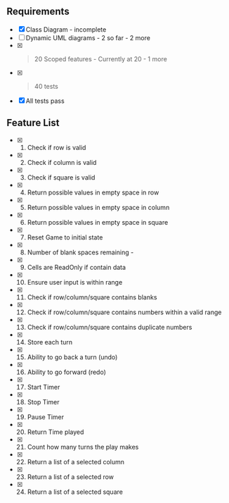 ## Requirements
- [x] Class Diagram - incomplete
- [ ] Dynamic UML diagrams - 2 so far - 2 more
- [x] > 20 Scoped features - Currently at 20 - 1 more
- [x] >40 tests
- [x] All tests pass

## Feature List
- [x] 1. Check if row is valid
- [x] 2. Check if column is valid
- [x] 3. Check if square is valid
- [x] 4. Return possible values in empty space in row
- [x] 5. Return possible values in empty space in column
- [x] 6. Return possible values in empty space in square
- [x] 7. Reset Game to initial state
- [x] 8. Number of blank spaces remaining - 
- [x] 9. Cells are ReadOnly if contain data
- [x] 10. Ensure user input is within range
- [x] 11. Check if row/column/square contains blanks
- [x] 12. Check if row/column/square contains numbers within a valid range
- [x] 13. Check if row/column/square contains duplicate numbers
- [x] 14. Store each turn
- [x] 15. Ability to go back a turn (undo)
- [x] 16. Ability to go forward (redo)
- [x] 17. Start Timer
- [x] 18. Stop Timer
- [x] 19. Pause Timer
- [x] 20. Return Time played
- [x] 21. Count how many turns the play makes
- [x] 22. Return a list of a selected column
- [x] 23. Return a list of a selected row
- [x] 24. Return a list of a selected square
